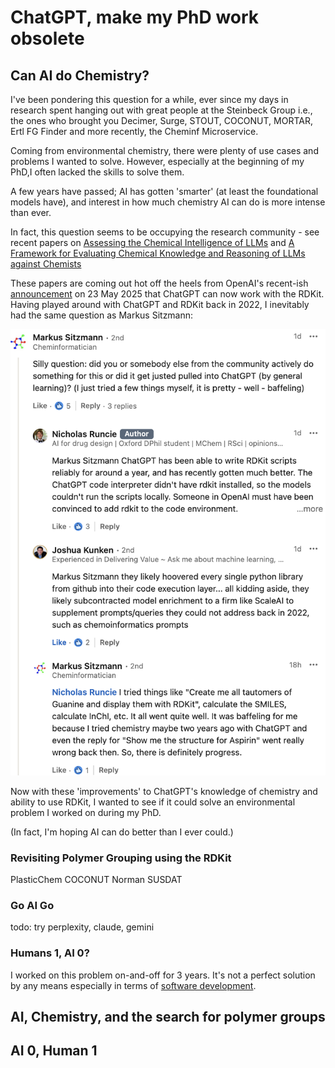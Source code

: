 # ChatGPT, make my PhD work obsolete
## Can AI do Chemistry?

I've been pondering this question for a while, ever since my days in research spent hanging out with great people at the Steinbeck Group i.e., the ones who brought you Decimer, Surge, STOUT, COCONUT, MORTAR, Ertl FG Finder and more recently, the Cheminf Microservice.

Coming from environmental chemistry, there were plenty of use cases and problems I wanted to solve. However, especially at the beginning of my PhD,I often lacked the skills to solve them.

A few years have passed; AI has gotten 'smarter' (at least the foundational models have), and interest in how much chemistry AI can do is more intense than ever. 

In fact, this question seems to be occupying the research community - see recent papers on [Assessing the Chemical Intelligence of LLMs](https://arxiv.org/abs/2505.07735) and [A Framework for Evaluating Chemical Knowledge and Reasoning of LLMs against Chemists](https://www-nature-com.proxy.bnl.lu/articles/s41557-025-01815-x)

These papers are coming out hot off the heels from OpenAI's recent-ish [announcement](https://x.com/gdb/status/1925944910634463729) on 23 May 2025 that ChatGPT can now work with the RDKit. Having played around with ChatGPT and RDKit back in 2022, I inevitably had the same question as Markus Sitzmann:

![openai-rdkit-integration](/images/openai-rdkit-integration.png)

Now with these 'improvements' to ChatGPT's knowledge of chemistry and ability to use RDKit, I wanted to see if it could solve an environmental problem I worked on during my PhD.

(In fact, I'm hoping AI can do better than I ever could.)

### Revisiting Polymer Grouping using the RDKit

PlasticChem
COCONUT
Norman SUSDAT

### Go AI Go
todo: try perplexity, claude, gemini

### Humans 1, AI 0?
I worked on this problem on-and-off for 3 years. It's not a perfect solution by any means especially in terms of [software development](/_posts/2023-09-03-reflections-software.md/tests).

























## AI, Chemistry, and the search for polymer groups




## AI 0, Human 1  





